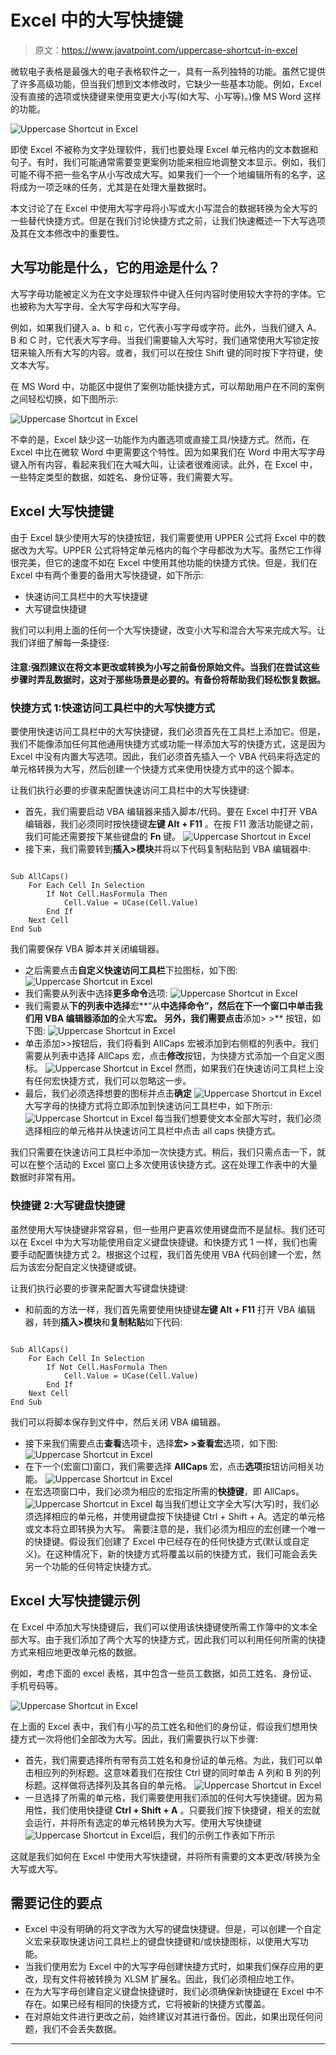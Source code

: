 # Excel 中的大写快捷键

> 原文：<https://www.javatpoint.com/uppercase-shortcut-in-excel>

微软电子表格是最强大的电子表格软件之一，具有一系列独特的功能。虽然它提供了许多高级功能，但当我们想到文本修改时，它缺少一些基本功能。例如，Excel 没有直接的选项或快捷键来使用变更大小写(如大写、小写等)。)像 MS Word 这样的功能。

![Uppercase Shortcut in Excel](img/de5c626383878cd7516c4a0bc76b2ad0.png)

即使 Excel 不被称为文字处理软件，我们也要处理 Excel 单元格内的文本数据和句子。有时，我们可能通常需要变更案例功能来相应地调整文本显示。例如，我们可能不得不把一些名字从小写改成大写。如果我们一个一个地编辑所有的名字，这将成为一项乏味的任务，尤其是在处理大量数据时。

本文讨论了在 Excel 中使用大写字母将小写或大小写混合的数据转换为全大写的一些替代快捷方式。但是在我们讨论快捷方式之前，让我们快速概述一下大写选项及其在文本修改中的重要性。

## 大写功能是什么，它的用途是什么？

大写字母功能被定义为在文字处理软件中键入任何内容时使用较大字符的字体。它也被称为大写字母、全大写字母和大写字母。

例如，如果我们键入 a、b 和 c，它代表小写字母或字符。此外，当我们键入 A、B 和 C 时，它代表大写字母。当我们需要输入大写时，我们通常使用大写锁定按钮来输入所有大写的内容。或者，我们可以在按住 Shift 键的同时按下字符键，使文本大写。

在 MS Word 中，功能区中提供了案例功能快捷方式，可以帮助用户在不同的案例之间轻松切换，如下图所示:

![Uppercase Shortcut in Excel](img/dc157ae1702b4b0ea912041d17fbcce2.png)

不幸的是，Excel 缺少这一功能作为内置选项或直接工具/快捷方式。然而，在 Excel 中比在微软 Word 中更需要这个特性。因为如果我们在 Word 中用大写字母键入所有内容，看起来我们在大喊大叫，让读者很难阅读。此外，在 Excel 中，一些特定类型的数据，如姓名、身份证等，我们需要大写。

## Excel 大写快捷键

由于 Excel 缺少使用大写的快捷按钮，我们需要使用 UPPER 公式将 Excel 中的数据改为大写。UPPER 公式将特定单元格内的每个字母都改为大写。虽然它工作得很完美，但它的速度不如在 Excel 中使用其他功能的快捷方式快。但是，我们在 Excel 中有两个重要的备用大写快捷键，如下所示:

*   快速访问工具栏中的大写快捷键
*   大写键盘快捷键

我们可以利用上面的任何一个大写快捷键，改变小大写和混合大写来完成大写。让我们详细了解每一条捷径:

#### 注意:强烈建议在将文本更改或转换为小写之前备份原始文件。当我们在尝试这些步骤时弄乱数据时，这对于那些场景是必要的。有备份将帮助我们轻松恢复数据。

### 快捷方式 1:快速访问工具栏中的大写快捷方式

要使用快速访问工具栏中的大写快捷键，我们必须首先在工具栏上添加它。但是，我们不能像添加任何其他通用快捷方式或功能一样添加大写的快捷方式，这是因为 Excel 中没有内置大写选项。因此，我们必须首先插入一个 VBA 代码来将选定的单元格转换为大写，然后创建一个快捷方式来使用快捷方式中的这个脚本。

让我们执行必要的步骤来配置快速访问工具栏中的大写快捷键:

*   首先，我们需要启动 VBA 编辑器来插入脚本/代码。要在 Excel 中打开 VBA 编辑器，我们必须同时按快捷键**左键 Alt + F11** 。在按 F11 激活功能键之前，我们可能还需要按下某些键盘的 **Fn** 键。
    ![Uppercase Shortcut in Excel](img/a0137f1add14f104dd2bb05e3557e927.png)
*   接下来，我们需要转到**插入>模块**并将以下代码复制粘贴到 VBA 编辑器中:

```

Sub AllCaps()
    For Each Cell In Selection
        If Not Cell.HasFormula Then
            Cell.Value = UCase(Cell.Value)
        End If
    Next Cell
End Sub

```

我们需要保存 VBA 脚本并关闭编辑器。

*   之后需要点击**自定义快速访问工具栏**下拉图标，如下图:
    ![Uppercase Shortcut in Excel](img/3472e18d5aabbb08dec773f0a345501b.png)
*   我们需要从列表中选择**更多命令**选项:
    ![Uppercase Shortcut in Excel](img/374fe0917c63f8d66894eacd5c3bc91f.png)
*   我们需要从**下的列表中选择**宏**“从**中选择命令”，然后在下一个窗口中单击我们用 VBA 编辑器添加的**全大写**宏。
    另外，我们需要点击**添加> >** 按钮，如下图:
    ![Uppercase Shortcut in Excel](img/db7dcba9f3435e2757bbc1e21f4fd34f.png)
*   单击添加>>按钮后，我们将看到 AllCaps 宏被添加到右侧框的列表中。我们需要从列表中选择 AllCaps 宏，点击**修改**按钮，为快捷方式添加一个自定义图标。
    ![Uppercase Shortcut in Excel](img/5b53066af6496c4fd6c852bd20e1f73d.png)
    然而，如果我们在快速访问工具栏上没有任何宏快捷方式，我们可以忽略这一步。
*   最后，我们必须选择想要的图标并点击**确定**
    ![Uppercase Shortcut in Excel](img/cbb5021e86ee100e541a700b4f5376c0.png)
    大写字母的快捷方式将立即添加到快速访问工具栏中，如下所示:
    ![Uppercase Shortcut in Excel](img/4cbaa809ff650206ad0244468632a56c.png)
    每当我们想要使文本全部大写时，我们必须选择相应的单元格并从快速访问工具栏中点击 all caps 快捷方式。

我们只需要在快速访问工具栏中添加一次快捷方式。稍后，我们只需点击一下，就可以在整个活动的 Excel 窗口上多次使用该快捷方式。这在处理工作表中的大量数据时非常有用。

### 快捷键 2:大写键盘快捷键

虽然使用大写快捷键非常容易，但一些用户更喜欢使用键盘而不是鼠标。我们还可以在 Excel 中为大写功能使用自定义键盘快捷键。和快捷方式 1 一样，我们也需要手动配置快捷方式 2。根据这个过程，我们首先使用 VBA 代码创建一个宏，然后为该宏分配自定义快捷键或键。

让我们执行必要的步骤来配置大写键盘快捷键:

*   和前面的方法一样，我们首先需要使用快捷键**左键 Alt + F11** 打开 VBA 编辑器，转到**插入>模块**和**复制粘贴**如下代码:

```

Sub AllCaps()
    For Each Cell In Selection
        If Not Cell.HasFormula Then
            Cell.Value = UCase(Cell.Value)
        End If
    Next Cell
End Sub

```

我们可以将脚本保存到文件中，然后关闭 VBA 编辑器。

*   接下来我们需要点击**查看**选项卡，选择**宏> >查看宏**选项，如下图:
    ![Uppercase Shortcut in Excel](img/0e6547ee30f0e894dd0a0b5d6d2831a1.png)
*   在下一个(宏窗口)窗口，我们需要选择 **AllCaps** 宏，点击**选项**按钮访问相关功能。
    ![Uppercase Shortcut in Excel](img/bdfa4217b1cf04e85179e0d8fe01d31e.png)
*   在宏选项窗口中，我们必须为相应的宏指定所需的**快捷键**，即 AllCaps。
    ![Uppercase Shortcut in Excel](img/10dc9aab220aa8586d05b1d8894731a7.png)
    每当我们想让文字全大写(大写)时，我们必须选择相应的单元格，并使用键盘按下快捷键 Ctrl + Shift + A。选定的单元格或文本将立即转换为大写。
    需要注意的是，我们必须为相应的宏创建一个唯一的快捷键。假设我们创建了 Excel 中已经存在的任何快捷方式(默认或自定义)。在这种情况下，新的快捷方式将覆盖以前的快捷方式，我们可能会丢失另一个功能的任何特定快捷方式。

## Excel 大写快捷键示例

在 Excel 中添加大写快捷键后，我们可以使用该快捷键使所需工作簿中的文本全部大写。由于我们添加了两个大写的快捷方式，因此我们可以利用任何所需的快捷方式来相应地更改单元格的数据。

例如，考虑下面的 excel 表格，其中包含一些员工数据，如员工姓名、身份证、手机号码等。

![Uppercase Shortcut in Excel](img/8b38a9507ccc94db61846b39c7d32f3f.png)

在上面的 Excel 表中，我们有小写的员工姓名和他们的身份证，假设我们想用快捷方式一次将他们全部改为大写。因此，我们需要执行以下步骤:

*   首先，我们需要选择所有带有员工姓名和身份证的单元格。为此，我们可以单击相应列的列标题。这意味着我们在按住 Ctrl 键的同时单击 A 列和 B 列的列标题。这样做将选择列及其各自的单元格。
    ![Uppercase Shortcut in Excel](img/4f605f7924e47620d87ac5691b58ba54.png)
*   一旦选择了所需的单元格，我们需要使用我们添加的任何大写快捷键。因为易用性，我们使用快捷键 **Ctrl + Shift + A** 。只要我们按下快捷键，相关的宏就会运行，并将所有选定的单元格转换为大写。使用大写快捷键
    ![Uppercase Shortcut in Excel](img/94f79133951056b67ac382ee95790991.png)后，我们的示例工作表如下所示

这就是我们如何在 Excel 中使用大写快捷键，并将所有需要的文本更改/转换为全大写或大写。

## 需要记住的要点

*   Excel 中没有明确的将文字改为大写的键盘快捷键。但是，可以创建一个自定义宏来获取快速访问工具栏上的键盘快捷键和/或快捷图标，以使用大写功能。
*   当我们使用宏为 Excel 中的大写字母创建快捷方式时，如果我们保存应用的更改，现有文件将被转换为 XLSM 扩展名。因此，我们必须相应地工作。
*   在为大写字母创建自定义键盘快捷键时，我们必须确保新快捷键在 Excel 中不存在。如果已经有相同的快捷方式，它将被新的快捷方式覆盖。
*   在对原始文件进行更改之前，始终建议对其进行备份。因此，如果出现任何问题，我们不会丢失数据。

* * *